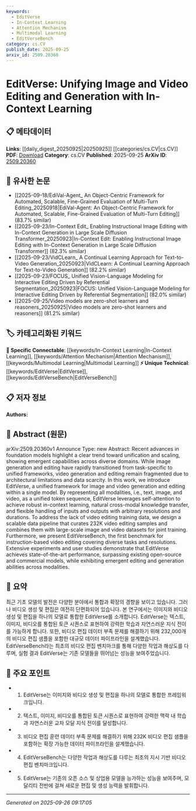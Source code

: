 ```yaml
---
keywords:
  - EditVerse
  - In-Context Learning
  - Attention Mechanism
  - Multimodal Learning
  - EditVerseBench
category: cs.CV
publish_date: 2025-09-25
arxiv_id: 2509.20360
---
```


<!-- KEYWORD_LINKING_METADATA:
{
  "processed_timestamp": "2025-09-26T09:17:05.189157",
  "vocabulary_version": "1.0",
  "selected_keywords": [
    "EditVerse",
    "In-Context Learning",
    "Attention Mechanism",
    "Multimodal Learning",
    "EditVerseBench"
  ],
  "rejected_keywords": [],
  "similarity_scores": {
    "EditVerse": 0.8,
    "In-Context Learning": 0.78,
    "Attention Mechanism": 0.85,
    "Multimodal Learning": 0.82,
    "EditVerseBench": 0.75
  },
  "extraction_method": "AI_prompt_based",
  "budget_applied": true,
  "candidates_json": {
    "candidates": [
      {
        "surface": "EditVerse",
        "canonical": "EditVerse",
        "aliases": [
          "EditVerse Framework"
        ],
        "category": "unique_technical",
        "rationale": "EditVerse is a novel framework that unifies image and video editing and generation, making it a unique technical concept.",
        "novelty_score": 0.85,
        "connectivity_score": 0.65,
        "specificity_score": 0.9,
        "link_intent_score": 0.8
      },
      {
        "surface": "in-context learning",
        "canonical": "In-Context Learning",
        "aliases": [
          "contextual learning"
        ],
        "category": "specific_connectable",
        "rationale": "In-Context Learning is critical for understanding the model's ability to adapt to new tasks without explicit retraining.",
        "novelty_score": 0.7,
        "connectivity_score": 0.85,
        "specificity_score": 0.75,
        "link_intent_score": 0.78
      },
      {
        "surface": "self-attention",
        "canonical": "Attention Mechanism",
        "aliases": [
          "self-attention mechanism"
        ],
        "category": "specific_connectable",
        "rationale": "Self-attention is a key component of the model architecture, enabling cross-modal knowledge transfer.",
        "novelty_score": 0.6,
        "connectivity_score": 0.9,
        "specificity_score": 0.8,
        "link_intent_score": 0.85
      },
      {
        "surface": "cross-modal knowledge transfer",
        "canonical": "Multimodal Learning",
        "aliases": [
          "cross-modal transfer"
        ],
        "category": "specific_connectable",
        "rationale": "Cross-modal knowledge transfer is essential for the framework's ability to handle diverse inputs and outputs.",
        "novelty_score": 0.65,
        "connectivity_score": 0.88,
        "specificity_score": 0.78,
        "link_intent_score": 0.82
      },
      {
        "surface": "video editing benchmark",
        "canonical": "EditVerseBench",
        "aliases": [
          "video editing benchmark"
        ],
        "category": "unique_technical",
        "rationale": "EditVerseBench is a unique benchmark for evaluating instruction-based video editing capabilities.",
        "novelty_score": 0.8,
        "connectivity_score": 0.7,
        "specificity_score": 0.85,
        "link_intent_score": 0.75
      }
    ],
    "ban_list_suggestions": [
      "foundation models",
      "scalable data pipeline",
      "state-of-the-art performance"
    ]
  },
  "decisions": [
    {
      "candidate_surface": "EditVerse",
      "resolved_canonical": "EditVerse",
      "decision": "linked",
      "scores": {
        "novelty": 0.85,
        "connectivity": 0.65,
        "specificity": 0.9,
        "link_intent": 0.8
      }
    },
    {
      "candidate_surface": "in-context learning",
      "resolved_canonical": "In-Context Learning",
      "decision": "linked",
      "scores": {
        "novelty": 0.7,
        "connectivity": 0.85,
        "specificity": 0.75,
        "link_intent": 0.78
      }
    },
    {
      "candidate_surface": "self-attention",
      "resolved_canonical": "Attention Mechanism",
      "decision": "linked",
      "scores": {
        "novelty": 0.6,
        "connectivity": 0.9,
        "specificity": 0.8,
        "link_intent": 0.85
      }
    },
    {
      "candidate_surface": "cross-modal knowledge transfer",
      "resolved_canonical": "Multimodal Learning",
      "decision": "linked",
      "scores": {
        "novelty": 0.65,
        "connectivity": 0.88,
        "specificity": 0.78,
        "link_intent": 0.82
      }
    },
    {
      "candidate_surface": "video editing benchmark",
      "resolved_canonical": "EditVerseBench",
      "decision": "linked",
      "scores": {
        "novelty": 0.8,
        "connectivity": 0.7,
        "specificity": 0.85,
        "link_intent": 0.75
      }
    }
  ]
}
-->

# EditVerse: Unifying Image and Video Editing and Generation with In-Context Learning

## 📋 메타데이터

**Links**: [[daily_digest_20250925|20250925]] [[categories/cs.CV|cs.CV]]
**PDF**: [Download](https://arxiv.org/pdf/2509.20360.pdf)
**Category**: cs.CV
**Published**: 2025-09-25
**ArXiv ID**: [2509.20360](https://arxiv.org/abs/2509.20360)

## 🔗 유사한 논문
- [[2025-09-18/EdiVal-Agent_ An Object-Centric Framework for Automated, Scalable, Fine-Grained Evaluation of Multi-Turn Editing_20250918|EdiVal-Agent: An Object-Centric Framework for Automated, Scalable, Fine-Grained Evaluation of Multi-Turn Editing]] (83.7% similar)
- [[2025-09-23/In-Context Edit_ Enabling Instructional Image Editing with In-Context Generation in Large Scale Diffusion Transformer_20250923|In-Context Edit: Enabling Instructional Image Editing with In-Context Generation in Large Scale Diffusion Transformer]] (82.3% similar)
- [[2025-09-23/VidCLearn_ A Continual Learning Approach for Text-to-Video Generation_20250923|VidCLearn: A Continual Learning Approach for Text-to-Video Generation]] (82.2% similar)
- [[2025-09-23/FOCUS_ Unified Vision-Language Modeling for Interactive Editing Driven by Referential Segmentation_20250923|FOCUS: Unified Vision-Language Modeling for Interactive Editing Driven by Referential Segmentation]] (82.0% similar)
- [[2025-09-25/Video models are zero-shot learners and reasoners_20250925|Video models are zero-shot learners and reasoners]] (81.2% similar)

## 🏷️ 카테고리화된 키워드
**🔗 Specific Connectable**: [[keywords/In-Context Learning|In-Context Learning]], [[keywords/Attention Mechanism|Attention Mechanism]], [[keywords/Multimodal Learning|Multimodal Learning]]
**⚡ Unique Technical**: [[keywords/EditVerse|EditVerse]], [[keywords/EditVerseBench|EditVerseBench]]

## 📋 저자 정보

**Authors:** 

## 📄 Abstract (원문)

arXiv:2509.20360v1 Announce Type: new 
Abstract: Recent advances in foundation models highlight a clear trend toward unification and scaling, showing emergent capabilities across diverse domains. While image generation and editing have rapidly transitioned from task-specific to unified frameworks, video generation and editing remain fragmented due to architectural limitations and data scarcity. In this work, we introduce EditVerse, a unified framework for image and video generation and editing within a single model. By representing all modalities, i.e., text, image, and video, as a unified token sequence, EditVerse leverages self-attention to achieve robust in-context learning, natural cross-modal knowledge transfer, and flexible handling of inputs and outputs with arbitrary resolutions and durations. To address the lack of video editing training data, we design a scalable data pipeline that curates 232K video editing samples and combines them with large-scale image and video datasets for joint training. Furthermore, we present EditVerseBench, the first benchmark for instruction-based video editing covering diverse tasks and resolutions. Extensive experiments and user studies demonstrate that EditVerse achieves state-of-the-art performance, surpassing existing open-source and commercial models, while exhibiting emergent editing and generation abilities across modalities.

## 📝 요약

최근 기초 모델의 발전은 다양한 분야에서 통합과 확장의 경향을 보이고 있습니다. 그러나 비디오 생성 및 편집은 여전히 단편화되어 있습니다. 본 연구에서는 이미지와 비디오 생성 및 편집을 하나의 모델로 통합한 EditVerse를 소개합니다. EditVerse는 텍스트, 이미지, 비디오를 통합된 토큰 시퀀스로 표현하여 강력한 학습과 자연스러운 지식 전이를 가능하게 합니다. 또한, 비디오 편집 데이터 부족 문제를 해결하기 위해 232,000개의 비디오 편집 샘플을 포함한 대규모 데이터 파이프라인을 설계했습니다. EditVerseBench라는 최초의 비디오 편집 벤치마크를 통해 다양한 작업과 해상도를 다루며, 실험 결과 EditVerse는 기존 모델들을 뛰어넘는 성능을 보여주었습니다.

## 🎯 주요 포인트

- 1. EditVerse는 이미지와 비디오 생성 및 편집을 하나의 모델로 통합한 프레임워크입니다.
- 2. 텍스트, 이미지, 비디오를 통합된 토큰 시퀀스로 표현하여 강력한 맥락 내 학습과 자연스러운 교차 모달 지식 전이를 달성합니다.
- 3. 비디오 편집 훈련 데이터 부족 문제를 해결하기 위해 232K 비디오 편집 샘플을 포함하는 확장 가능한 데이터 파이프라인을 설계했습니다.
- 4. EditVerseBench는 다양한 작업과 해상도를 다루는 최초의 지시 기반 비디오 편집 벤치마크입니다.
- 5. EditVerse는 기존의 오픈 소스 및 상업용 모델을 능가하는 성능을 보여주며, 모달리티 전반에 걸쳐 새로운 편집 및 생성 능력을 발휘합니다.


---

*Generated on 2025-09-26 09:17:05*